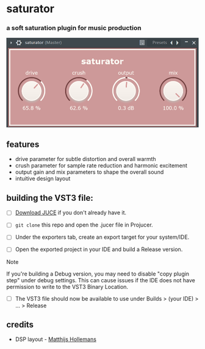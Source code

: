 ﻿# saturator

### a soft saturation plugin for music production

![screenshot](screenshot.png)

## features
- drive parameter for subtle distortion and overall warmth
- crush parameter for sample rate reduction and harmonic excitement
- output gain and mix parameters to shape the overall sound
- intuitive design layout

## building the VST3 file:

* [ ] [Download JUCE](https://juce.com/download/) if you don't already have it.

* [ ] `git clone` this repo and open the .jucer file in Projucer.

* [ ] Under the exporters tab, create an export target for your system/IDE.

* [ ] Open the exported project in your IDE and build a Release version.
> [!NOTE]
> If you're building a Debug version, you may need to disable "copy plugin step" under debug settings. This can cause issues if the IDE does not have permission to write to the VST3 Binary Location.

* [ ] The VST3 file should now be available to use under Builds > (your IDE) > ... > Release

## credits

- DSP layout - [Matthijs Hollemans](https://github.com/hollance/mda-plugins-juce/tree/master)

